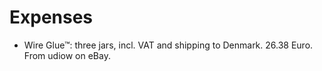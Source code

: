 # Expenses
- Wire Glue™: three jars, incl. VAT and shipping to Denmark. 26.38 Euro. From udiow on eBay. 